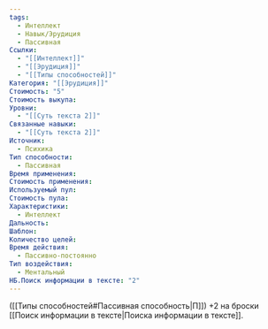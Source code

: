 ```yaml
---
tags:
  - Интеллект
  - Навык/Эрудиция
  - Пассивная
Ссылки:
  - "[[Интеллект]]"
  - "[[Эрудиция]]"
  - "[[Типы способностей]]"
Категория: "[[Эрудиция]]"
Стоимость: "5"
Стоимость выкупа: 
Уровни:
  - "[[Суть текста 2]]"
Связанные навыки:
  - "[[Суть текста 2]]"
Источник:
  - Психика
Тип способности:
  - Пассивная
Время применения: 
Стоимость применения: 
Используемый пул: 
Стоимость пула: 
Характеристики:
  - Интеллект
Дальность: 
Шаблон: 
Количество целей: 
Время действия:
  - Пассивно-постоянно
Тип воздействия:
  - Ментальный
НБ.Поиск информации в тексте: "2"
---
```

([[Типы способностей#Пассивная способность|П]]) +2 на броски [[Поиск информации в тексте|Поиска информации в тексте]].